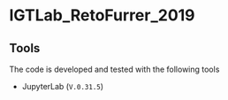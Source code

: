 # IGTLab_RetoFurrer_2019
## Tools
The code is developed and tested with the following tools<br/>
* JupyterLab (`V.0.31.5`)

